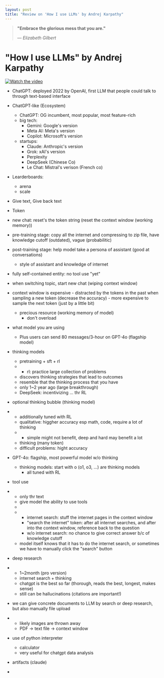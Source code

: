 ```yaml
---
layout: post
title: "Review on 'How I use LLMs' by Andrej Karpathy"
---
```


> **"Embrace the glorious mess that you are."**
>
> — *Elizabeth Gilbert*


# "How I use LLMs" by Andrej Karpathy

[![Watch the video](https://img.youtube.com/vi/EWvNQjAaOHw/hqdefault.jpg)](https://youtu.be/EWvNQjAaOHw?si=pZC5pFFtLzJGYLkb)



- ChatGPT: deployed 2022 by OpenAI, first LLM that people could talk to through text-based interface
- ChatGPT-like (Ecosystem)
  - ChatGPT: OG incumbent, most popular, most feature-rich
  - big tech:
    - Gemini: Google's version
    - Meta AI: Meta's version
    - Copilot: Microsoft's version
  - startups:
    - Claude: Anthropic's version
    - Grok: xAI's version
    - Perplexity
    - DeepSeek (Chinese Co)
    - Le Chat: Mistral's verison (French co)
- Learderboards:
  - arena
  - scale

- Give text, Give back text
- Token

- new chat: reset's the token string (reset the context window (working memory))
- pre-training stage: copy all the internet and compressing to zip file, have knowledge cutoff (outdated), vague (probabilitic)
- post-training stage: help model take a persona of assistant (good at conversations)
  - style of assistant and knowledge of internet

- fully self-contained entity: no tool use "yet"


- when switching topic, start new chat (wiping context window)
- context window is expensive
      - distracted by the tokens in the past when sampling a new token (decrease the accuracy)
      - more expensive to sample the next token (just by a little bit)
  - precious resource (working memory of model)
      - don't overload

- what model you are using
    - Plus users can send 80 messages/3-hour on GPT-4o (flagship model)

  
- thinking models
  - pretraining + sft + rl
  -   - rl: practice large collection of problems
  - discovers thinking strategies that lead to outcomes
  - resemble that the thinking process that you have
  - only 1~2 year ago (large breakthrough)
  - DeepSeek: incentivizing ... thr RL
- optional thinking bubble (thinking model)
-   - additionally tuned with RL
    - qualitative: higgher accuracy esp math, code, require a lot of thinking
    -   - simple might not benefit, deep and hard may benefit a lot
    - thinking (many token)
    - difficult problems: hight accuracy
- GPT-4o: flagship, most powerful model w/o thinking
    - thinking models: start with o (o1, o3, ...) are thinking models
        - all tuned with RL
- tool use
-   - only thr text
    - give model the ability to use tools
    - 
    -   - internet search: stuff the internet pages in the context window
        - "search the internet" token: after all internet searches, and after into the context window, reference back to the question
        - w/o internet search: no chance to give correct answer b/c of knowledge cutoff
      - model itself knows that it has to do the internet search, or sometimes we have to manually click the "search" button
  - deep research
  -   - 1~2month (pro version)
      - internet search + thinking
      - chatgpt is the best so far (thorough, reads the best, longest, makes sense)
      - still can be hallucinations (citations are important!)
  - we can give concrete documents to LLM by search or deep research, but also manually file upload
  -   - likely images are thrown away
      - PDF -> text file -> context window
  - use of python interpreter
      - calculator
      - very useful for chatgpt data analysis
  - artifacts (claude)
  - 






